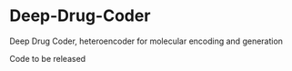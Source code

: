 # Deep-Drug-Coder
Deep Drug Coder, heteroencoder for molecular encoding and generation

Code to be released
